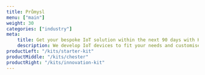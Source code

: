 ```yaml
---
title: Průmysl
menu: ["main"]
weight: 30
categories: ["industry"]
meta:
    title: Get your bespoke IoT solution within the next 90 days with HARDWARIO
    description: We develop IoT devices to fit your needs and customise everything from the technical solution to the branded product casing. Get ready to connect your world.
productLeft: "/kits/starter-kit"
productMiddle: "/kits/chester"
productRight: "/kits/innovation-kit"
---
```

